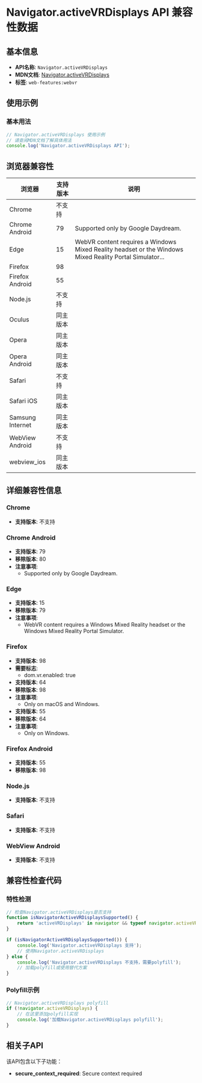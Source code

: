 # Navigator.activeVRDisplays API 兼容性数据

## 基本信息

- **API名称**: `Navigator.activeVRDisplays`
- **MDN文档**: [Navigator.activeVRDisplays](https://developer.mozilla.org/docs/Web/API/Navigator/activeVRDisplays)
- **标签**: `web-features:webvr`

## 使用示例

### 基本用法

```javascript
// Navigator.activeVRDisplays 使用示例
// 请查阅MDN文档了解具体用法
console.log('Navigator.activeVRDisplays API');
```

## 浏览器兼容性

| 浏览器 | 支持版本 | 说明 |
|--------|----------|------|
| Chrome | 不支持 |  |
| Chrome Android | 79 | Supported only by Google Daydream. |
| Edge | 15 | WebVR content requires a Windows Mixed Reality headset or the Windows Mixed Reality Portal Simulator... |
| Firefox | 98 |  |
| Firefox Android | 55 |  |
| Node.js | 不支持 |  |
| Oculus | 同主版本 |  |
| Opera | 同主版本 |  |
| Opera Android | 同主版本 |  |
| Safari | 不支持 |  |
| Safari iOS | 同主版本 |  |
| Samsung Internet | 同主版本 |  |
| WebView Android | 不支持 |  |
| webview_ios | 同主版本 |  |

## 详细兼容性信息

### Chrome

- **支持版本**: 不支持

### Chrome Android

- **支持版本**: 79
- **移除版本**: 80
- **注意事项**:
  - Supported only by Google Daydream.

### Edge

- **支持版本**: 15
- **移除版本**: 79
- **注意事项**:
  - WebVR content requires a Windows Mixed Reality headset or the Windows Mixed Reality Portal Simulator.

### Firefox

- **支持版本**: 98
- **需要标志**: 
  - dom.vr.enabled: true
- **支持版本**: 64
- **移除版本**: 98
- **注意事项**:
  - Only on macOS and Windows.
- **支持版本**: 55
- **移除版本**: 64
- **注意事项**:
  - Only on Windows.

### Firefox Android

- **支持版本**: 55
- **移除版本**: 98

### Node.js

- **支持版本**: 不支持

### Safari

- **支持版本**: 不支持

### WebView Android

- **支持版本**: 不支持

## 兼容性检查代码

### 特性检测

```javascript
// 检查Navigator.activeVRDisplays是否支持
function isNavigatorActiveVRDisplaysSupported() {
    return 'activeVRDisplays' in navigator && typeof navigator.activeVRDisplays === 'function';
}

if (isNavigatorActiveVRDisplaysSupported()) {
    console.log('Navigator.activeVRDisplays 支持');
    // 使用Navigator.activeVRDisplays
} else {
    console.log('Navigator.activeVRDisplays 不支持，需要polyfill');
    // 加载polyfill或使用替代方案
}
```

### Polyfill示例

```javascript
// Navigator.activeVRDisplays polyfill
if (!navigator.activeVRDisplays) {
    // 在这里添加polyfill实现
    console.log('加载Navigator.activeVRDisplays polyfill');
}
```

## 相关子API

该API包含以下子功能：

- **secure_context_required**: Secure context required

